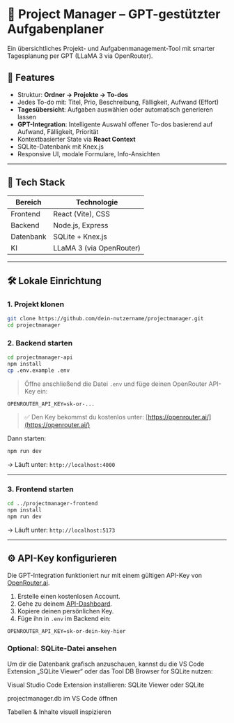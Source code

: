 # 🧠 Project Manager – GPT-gestützter Aufgabenplaner

Ein übersichtliches Projekt- und Aufgabenmanagement-Tool mit smarter Tagesplanung per GPT (LLaMA 3 via OpenRouter).

## 🚀 Features

- Struktur: **Ordner → Projekte → To-dos**
- Jedes To-do mit: Titel, Prio, Beschreibung, Fälligkeit, Aufwand (Effort)
- **Tagesübersicht**: Aufgaben auswählen oder automatisch generieren lassen
- **GPT-Integration**: Intelligente Auswahl offener To-dos basierend auf Aufwand, Fälligkeit, Priorität
- Kontextbasierter State via **React Context**
- SQLite-Datenbank mit Knex.js
- Responsive UI, modale Formulare, Info-Ansichten

---

## 🧰 Tech Stack

| Bereich     | Technologie            |
|-------------|------------------------|
| Frontend    | React (Vite), CSS      |
| Backend     | Node.js, Express       |
| Datenbank   | SQLite + Knex.js       |
| KI          | LLaMA 3 (via OpenRouter) |

---

## 🛠️ Lokale Einrichtung

### 1. Projekt klonen

```bash
git clone https://github.com/dein-nutzername/projectmanager.git
cd projectmanager
````

### 2. Backend starten

```bash
cd projectmanager-api
npm install
cp .env.example .env
```

> Öffne anschließend die Datei `.env` und füge deinen OpenRouter API-Key ein:

```
OPENROUTER_API_KEY=sk-or-...
```

> ✅ Den Key bekommst du kostenlos unter: [https://openrouter.ai/](https://openrouter.ai/)

Dann starten:

```bash
npm run dev
```

→ Läuft unter: `http://localhost:4000`

---

### 3. Frontend starten

```bash
cd ../projectmanager-frontend
npm install
npm run dev
```

→ Läuft unter: `http://localhost:5173`

---

## ⚙️ API-Key konfigurieren

Die GPT-Integration funktioniert nur mit einem gültigen API-Key von [OpenRouter.ai](https://openrouter.ai/).

1. Erstelle einen kostenlosen Account.
2. Gehe zu deinem [API-Dashboard](https://openrouter.ai/keys).
3. Kopiere deinen persönlichen Key.
4. Füge ihn in `.env` im Backend ein:

```env
OPENROUTER_API_KEY=sk-or-dein-key-hier
```

### Optional: SQLite-Datei ansehen
Um dir die Datenbank grafisch anzuschauen, kannst du die VS Code Extension „SQLite Viewer“ oder das Tool DB Browser for SQLite nutzen:

Visual Studio Code
Extension installieren: SQLite Viewer oder SQLite

projectmanager.db im VS Code öffnen

Tabellen & Inhalte visuell inspizieren

